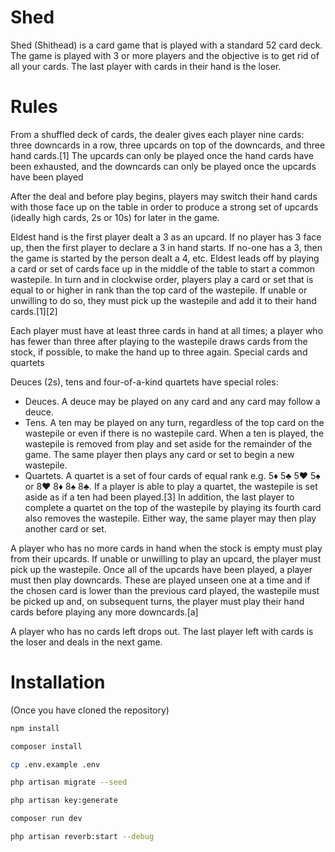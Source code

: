 # Shed
Shed (Shithead) is a card game that is played with a standard 52 card deck. The game is played with 3 or more players and the objective is to get rid of all your cards. The last player with cards in their hand is the loser.

# Rules
From a shuffled deck of cards, the dealer gives each player nine cards: three downcards in a row, three upcards on top of the downcards, and three hand cards.[1] The upcards can only be played once the hand cards have been exhausted, and the downcards can only be played once the upcards have been played

After the deal and before play begins, players may switch their hand cards with those face up on the table in order to produce a strong set of upcards (ideally high cards, 2s or 10s) for later in the game.

Eldest hand is the first player dealt a 3 as an upcard. If no player has 3 face up, then the first player to declare a 3 in hand starts. If no-one has a 3, then the game is started by the person dealt a 4, etc. Eldest leads off by playing a card or set of cards face up in the middle of the table to start a common wastepile. In turn and in clockwise order, players play a card or set that is equal to or higher in rank than the top card of the wastepile. If unable or unwilling to do so, they must pick up the wastepile and add it to their hand cards.[1][2]

Each player must have at least three cards in hand at all times; a player who has fewer than three after playing to the wastepile draws cards from the stock, if possible, to make the hand up to three again.
Special cards and quartets

Deuces (2s), tens and four-of-a-kind quartets have special roles:
- Deuces. A deuce may be played on any card and any card may follow a deuce.
- Tens. A ten may be played on any turn, regardless of the top card on the wastepile or even if there is no wastepile card. When a ten is played, the wastepile is removed from play and set aside for the remainder of the game. The same player then plays any card or set to begin a new wastepile.
- Quartets. A quartet is a set of four cards of equal rank e.g. 5♦ 5♣ 5♥ 5♠ or 8♥ 8♦ 8♠ 8♣. If a player is able to play a quartet, the wastepile is set aside as if a ten had been played.[3] In addition, the last player to complete a quartet on the top of the wastepile by playing its fourth card also removes the wastepile. Either way, the same player may then play another card or set.

A player who has no more cards in hand when the stock is empty must play from their upcards. If unable or unwilling to play an upcard, the player must pick up the wastepile. Once all of the upcards have been played, a player must then play downcards. These are played unseen one at a time and if the chosen card is lower than the previous card played, the wastepile must be picked up and, on subsequent turns, the player must play their hand cards before playing any more downcards.[a]

A player who has no cards left drops out. The last player left with cards is the loser and deals in the next game.
# Installation
(Once you have cloned the repository)

```bash
npm install
```
```bash
composer install
```
```bash
cp .env.example .env
```
```bash
php artisan migrate --seed
```
```bash
php artisan key:generate
```
```bash
composer run dev
```
```bash
php artisan reverb:start --debug
```
